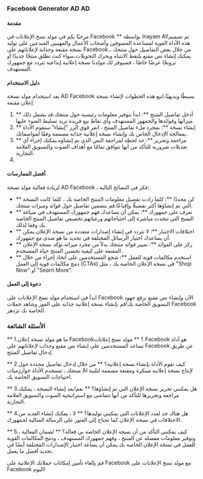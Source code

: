 ### Facebook Generator AD AD

#### مقدمة
مرحبًا بكم في مولد نسخ الإعلانات في Facebook ** بواسطة Inayam AI!تم تصميم هذه الأداة القوية لمساعدة المسوقين وأصحاب الأعمال والمهنيين المبدعين على توليد نسخة مقنعة وجذابة لإعلاناتهم على Facebook.من خلال بعض التفاصيل حول منتجك ، يمكنك إنشاء نص مقنع يلتقط الانتباه ويحرك التحويلات.سواء كنت تطلق منتجًا جديدًا أو ترويجًا عرضًا خاصًا ، فسيوفر لك مولدنا نسخة إعلانية إبداعية تتردد مع جمهورك المستهدف.

#### دليل الاستخدام
يعد استخدام مولد نسخة AD Facebook بسيطًا وبديهيًا.اتبع هذه الخطوات لإنشاء نسخة إعلان مقنعة:

1. ** أدخل تفاصيل المنتج **: ابدأ بتوفير معلومات رئيسية حول منتجك.قد يشمل ذلك ميزاتها وفوائدها والجمهور المستهدف وأي نقاط بيع فريدة تريد تسليط الضوء عليها.
2. ** إنشاء نسخة **: بمجرد ملء تفاصيل المنتج ، انقر فوق الزر "إنشاء".ستقوم الأداة بمعالجة الإدخال الخاص بك وإنشاء نسخة إعلانية جذابة مصممة وفقًا لمواصفاتك.
3. ** مراجعة وتحرير **: خذ لحظة لمراجعة النص الذي تم إنشاؤه.يمكنك إجراء أي تعديلات ضرورية للتأكد من أنها تتوافق تمامًا مع أهداف الصوت والتسويق العلامة التجارية.
4.

#### أفضل الممارسات
لزيادة فعالية مولد نسخة AD Facebook ، فكر في النصائح التالية:

- ** كن محددًا **: كلما زادت تفصيل معلومات المنتج الخاصة بك ، كلما كانت النسخة التي تم إنشاؤها أكثر تفصيلًا وإقناعًا.قم بتضمين تفاصيل حول فوائد وميزات منتجك.
- ** تعرف على جمهورك **: يمكن أن يساعدك فهم جمهورك المستهدف في صياغة النسخ التي تتحدث مباشرة إلى احتياجاتهم ورغباتهم.تخصيص تفاصيل المنتج الخاصة بك وفقا لذلك.
- ** اختلافات الاختبار **: لا تتردد في إنشاء إصدارات متعددة من نسخة الإعلان.يمكن أن يساعدك اختبار الرسائل المختلفة في تحديد ما هو صدى مع جمهورك.
- ** ركز على الفوائد **: تمييز فوائد منتجك بدلاً من مجرد ميزاته.تؤكد نسخة الإعلان المقنعة على كيفية تحسين المنتج حياة المستخدم.
- ** استخدم مكالمات قوية للعمل **: شجع المستخدمين على اتخاذ إجراء من خلال دمج مكالمات قوية إلى العمل (CTAs) في نسخة الإعلان الخاصة بك ، مثل "Shop Now" أو "Searn More".

#### دعوة إلى العمل
ابدأ في استخدام مولد نسخ الإعلانات على Facebook الآن وإنشاء نص مقنع يرفع جهود التسويق الخاصة بك!قم بإنشاء نسخة إعلانية جذابة على الفور وشاهد حملات Facebook الخاصة بك تزدهر.

### الأسئلة الشائعة

** 1.ما هو مولد نسخة إعلان Facebook؟ **
مولد نسخ إعلانات Facebook هو أداة تساعد المستخدمين على إنشاء نص مقنع وجذاب لإعلاناتهم على Facebook عن طريق إدخال تفاصيل المنتج.

** 2.كيف تقوم الأداة بإنشاء نسخة إعلانية؟ **
من خلال إدخال تفاصيل محددة حول منتجك ، تستخدم الأداة خوارزميات AI لإنتاج نسخة إعلانية مبتكرة ومقنعة مصممة لتلبية احتياجات التسويق الخاصة بك.

** 3.هل يمكنني تحرير نسخة الإعلان التي تم إنشاؤها؟ **
نعم!بعد إنشاء النسخة ، يمكنك مراجعة وتحريرها للتأكد من أنها تتماشى مع استراتيجية الصوت والتسويق العلامة التجارية.

** 4.هل هناك حد لعدد الإعلانات التي يمكنني توليدها؟ **
لا ، يمكنك إنشاء العديد من الاختلافات في نسخة الإعلان كما تحتاج إلى العثور على الرسالة المثالية لجمهورك.

** 5.كيف يمكنني التأكد من أن نسخة الإعلان الخاصة بي فعالة؟ **
لضمان الفعالية ، وتوفير معلومات مفصلة عن المنتج ، وفهم جمهورك المستهدف ، ودمج المكالمات القوية للعمل في نسخة الإعلان الخاصة بك.يمكن أن يساعد اختبار الإصدارات المختلفة أيضًا في تحديد أفضل ما يعمل.

قم بإلغاء تأمين إمكانات حملاتك الإعلانية على Facebook مع مولد نسخ الإعلانات على Facebook اليوم!